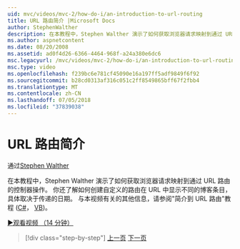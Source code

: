 ```yaml
---
uid: mvc/videos/mvc-2/how-do-i/an-introduction-to-url-routing
title: URL 路由简介 |Microsoft Docs
author: StephenWalther
description: 在本教程中，Stephen Walther 演示了如何获取浏览器请求映射到通过 URL 路由的控制器操作。 你还了解如何创建 cust...
ms.author: aspnetcontent
ms.date: 08/20/2008
ms.assetid: ad0f4d26-6366-4464-968f-a24a380e6dc6
msc.legacyurl: /mvc/videos/mvc-2/how-do-i/an-introduction-to-url-routing
msc.type: video
ms.openlocfilehash: f239bc6e781cf45090e16a197ff5adf9849f6f92
ms.sourcegitcommit: b28cd0313af316c051c2ff8549865bff67f2fbb4
ms.translationtype: MT
ms.contentlocale: zh-CN
ms.lasthandoff: 07/05/2018
ms.locfileid: "37839038"
---
```

<a name="an-introduction-to-url-routing"></a>URL 路由简介
====================
通过[Stephen Walther](https://github.com/StephenWalther)

在本教程中，Stephen Walther 演示了如何获取浏览器请求映射到通过 URL 路由的控制器操作。 你还了解如何创建自定义的路由在 URL 中显示不同的博客条目，具体取决于传递的日期。 与本视频有关的其他信息，请参阅"简介到 URL 路由"教程 ([C#](../../../overview/older-versions-1/controllers-and-routing/asp-net-mvc-routing-overview-cs.md)， [VB](../../../overview/older-versions-1/controllers-and-routing/asp-net-mvc-routing-overview-vb.md))。

[&#9654;观看视频 （14 分钟）](https://channel9.msdn.com/Blogs/ASP-NET-Site-Videos/an-introduction-to-url-routing)

> [!div class="step-by-step"]
> [上一页](understanding-views-view-data-and-html-helpers.md)
> [下一页](preventing-javascript-injection-attacks.md)
